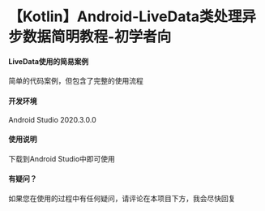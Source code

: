 # 【Kotlin】Android-LiveData类处理异步数据简明教程-初学者向

#### LiveData使用的简易案例
简单的代码案例，但包含了完整的使用流程

#### 开发环境
Android Studio 2020.3.0.0

#### 使用说明
下载到Android Studio中即可使用

#### 有疑问？
如果您在使用的过程中有任何疑问，请评论在本项目下方，我会尽快回复
